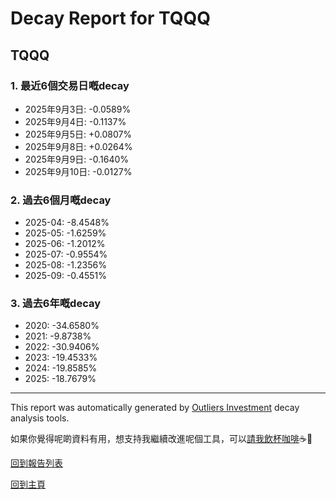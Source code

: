 # Decay Report for TQQQ

## TQQQ

### 1. 最近6個交易日嘅decay

- 2025年9月3日: -0.0589%
- 2025年9月4日: -0.1137%
- 2025年9月5日: +0.0807%
- 2025年9月8日: +0.0264%
- 2025年9月9日: -0.1640%
- 2025年9月10日: -0.0127%

### 2. 過去6個月嘅decay

- 2025-04: -8.4548%
- 2025-05: -1.6259%
- 2025-06: -1.2012%
- 2025-07: -0.9554%
- 2025-08: -1.2356%
- 2025-09: -0.4551%

### 3. 過去6年嘅decay

- 2020: -34.6580%
- 2021: -9.8738%
- 2022: -30.9406%
- 2023: -19.4533%
- 2024: -19.8585%
- 2025: -18.7679%

------------------------------
This report was automatically generated by [Outliers Investment](https://outliersecon.github.io/Outliers-Investment/) decay analysis tools.

如果你覺得呢啲資料有用，想支持我繼續改進呢個工具，可以[請我飲杯咖啡](https://buymeacoffee.com/outliersecon)☕🙏

[回到報告列表](https://outliersecon.github.io/Outliers-Investment/reports/reports_public)

[回到主頁](https://outliersecon.github.io/Outliers-Investment/)